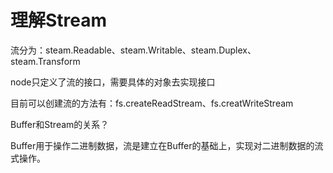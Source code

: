 # 理解Stream

 流分为：steam.Readable、steam.Writable、steam.Duplex、steam.Transform
 
 node只定义了流的接口，需要具体的对象去实现接口
 
 目前可以创建流的方法有：fs.createReadStream、fs.creatWriteStream
 
 Buffer和Stream的关系？
 
 Buffer用于操作二进制数据，流是建立在Buffer的基础上，实现对二进制数据的流式操作。
